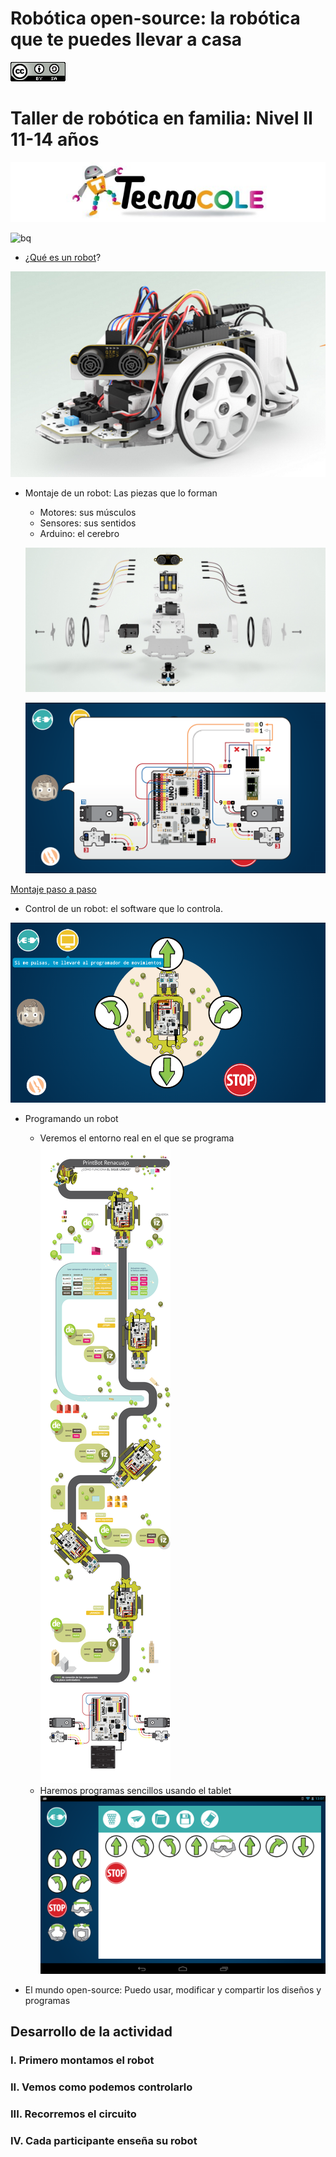 # Robótica open-source: la robótica que te puedes llevar a casa

![imagenes/CCbySQ_88x31.png](./imagenes/CCbySQ_88x31.png)

# Taller de robótica en familia: Nivel II 11-14 años

![tecnocole](./imagenes/tecnocole.jpg)

![bq](http://d1he77roj9b4by.cloudfront.net/bqcom/static/Pressroom/logos/logoandsymbol/BQlogosymbol200x200.jpg)

* ¿[Qué es un robot](https://create.kahoot.it/?_ga=1.26039358.2056625729.1452556026&deviceId=365ec0cb-25a2-47f5-8862-2a26ec6fe460#survey/bc3cc91c-6a19-4b4b-8dd4-621a4950a337)?

![robot](./imagenes/Evolution.png)

* Montaje de un robot: Las piezas que lo forman
  * Motores: sus músculos
  * Sensores: sus sentidos
  * Arduino: el cerebro

  ![montaje](./imagenes/evomontaje.png)

  ![montaje2](./imagenes/Robopad-5.png)

[Montaje paso a paso](https://goo.gl/photos/3UE7yBEtwebcy4287)

* Control de un robot: el software que lo controla.

![control](./imagenes/robopad_diwo_programador.png)

* Programando un robot
    * Veremos el entorno real en el que se programa
![siguelineas](./imagenes/Siguelineas200.png)
    * Haremos programas sencillos usando el tablet
![programando](./imagenes/programa_movimientos.png)

* El mundo open-source: Puedo usar, modificar y compartir los diseños y programas


## Desarrollo de la actividad

### I. Primero montamos el robot
### II. Vemos como podemos controlarlo
### III. Recorremos el circuito
### IV. Cada participante enseña su robot
